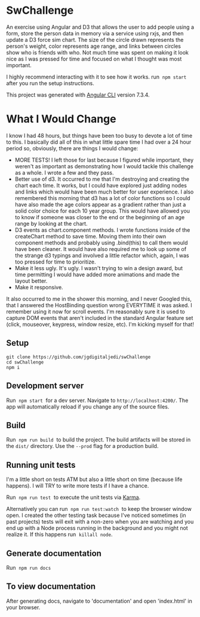 # SwChallenge
An exercise using Angular and D3 that allows the user to add people using a form, store the person data in memory via a service using rxjs, and then update a D3 force sim chart. The size of the circle drawn represents the person's weight, color represents age range, and links between circles show who is friends with who. Not much time was spent on making it look nice as I was pressed for time and focused on what I thought was most important.

I highly recommend interacting with it to see how it works. run &nbsp;`npm start`&nbsp; after you run the setup instructions.

This project was generated with [Angular CLI](https://github.com/angular/angular-cli) version 7.3.4.

# What I Would Change
I know I had 48 hours, but things have been too busy to devote a lot of time to this. I basically did all of this in what little spare time I had over a 24 hour period so, obviously, there are things I would change:

- MORE TESTS! I left those for last because I figured while important, they weren't as important as demonstrating how I would tackle this challenge as a whole. I wrote a few and they pass.
- Better use of d3. It occurred to me that I'm destroying and creating the chart each time. It works, but I could have explored just adding nodes and links which would have been much better for user experience. I also remembered this morning that d3 has a lot of color functions so I could have also made the age colors appear as a gradient rather than just a solid color choice for each 10 year group. This would have allowed you to know if someone was closer to the end or the beginning of an age range by looking at the chart.
- D3 events as chart.component methods. I wrote functions inside of the createChart method to save time. Moving them into their own component methods and probably using .bind(this) to call them would have been cleaner. It would have also required me to look up some of the strange d3 typings and involved a little refactor which, again, I was too pressed for time to prioritize.
- Make it less ugly. It's ugly. I wasn't trying to win a design award, but time permitting I would have added more animations and made the layout better.
- Make it responsive.

It also occurred to me in the shower this morning, and I  never Googled this, that I answered the HostBinding question wrong EVERYTIME it was asked. I remember using it now for scroll events. I'm reasonably sure it is used to capture DOM events that aren't included in the standard Angular feature set (click, mouseover, keypress, window resize, etc). I'm kicking myself for that!

## Setup
```
git clone https://github.com/jgdigitaljedi/swChallenge
cd swChallenge
npm i
```

## Development server

Run &nbsp;`npm start`&nbsp; for a dev server. Navigate to `http://localhost:4200/`. The app will automatically reload if you change any of the source files.

## Build

Run&nbsp; `npm run build`&nbsp; to build the project. The build artifacts will be stored in the `dist/` directory. Use the `--prod` flag for a production build.

## Running unit tests
I'm a little short on tests ATM but also a little short on time (because life happens). I will TRY to write more tests if I have a chance.

Run&nbsp; `npm run test`&nbsp; to execute the unit tests via [Karma](https://karma-runner.github.io).

Alternatively you can run &nbsp;`npm run test:watch`&nbsp; to keep the browser window open. I created the other testing task because I've noticed sometimes (in past projects) tests will exit with a non-zero when you are watching and you end up with a Node process running in the background and you might not realize it. If this happens run &nbsp;`killall node`.

## Generate documentation
Run&nbsp; `npm run docs`&nbsp;

## To view documentation
After generating docs, navigate to 'documentation' and open 'index.html' in your browser.

